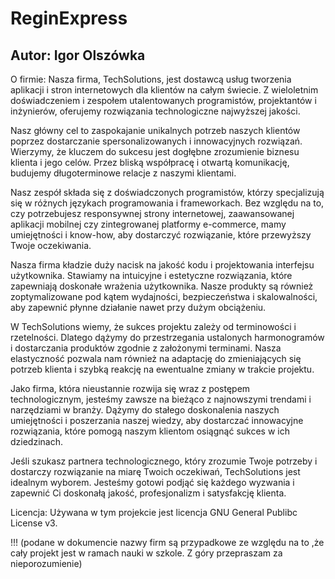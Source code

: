 # ReginExpress
## Autor: Igor Olszówka
O firmie:
  Nasza firma, TechSolutions, jest dostawcą usług tworzenia aplikacji i stron internetowych dla klientów na całym świecie. Z wieloletnim doświadczeniem i zespołem utalentowanych programistów, projektantów i inżynierów, oferujemy rozwiązania technologiczne najwyższej jakości.

  Nasz główny cel to zaspokajanie unikalnych potrzeb naszych klientów poprzez dostarczanie spersonalizowanych i innowacyjnych rozwiązań. Wierzymy, że kluczem do sukcesu jest dogłębne zrozumienie biznesu klienta i jego celów. Przez bliską współpracę i otwartą komunikację, budujemy długoterminowe relacje z naszymi klientami.

  Nasz zespół składa się z doświadczonych programistów, którzy specjalizują się w różnych językach programowania i frameworkach. Bez względu na to, czy potrzebujesz responsywnej strony internetowej, zaawansowanej aplikacji mobilnej czy zintegrowanej platformy e-commerce, mamy umiejętności i know-how, aby dostarczyć rozwiązanie, które przewyższy Twoje oczekiwania.

  Nasza firma kładzie duży nacisk na jakość kodu i projektowania interfejsu użytkownika. Stawiamy na intuicyjne i estetyczne rozwiązania, które zapewniają doskonałe wrażenia użytkownika. Nasze produkty są również zoptymalizowane pod kątem wydajności, bezpieczeństwa i skalowalności, aby zapewnić płynne działanie nawet przy dużym obciążeniu.

  W TechSolutions wiemy, że sukces projektu zależy od terminowości i rzetelności. Dlatego dążymy do przestrzegania ustalonych harmonogramów i dostarczania produktów zgodnie z założonymi terminami. Nasza elastyczność pozwala nam również na adaptację do zmieniających się potrzeb klienta i szybką reakcję na ewentualne zmiany w trakcie projektu.

  Jako firma, która nieustannie rozwija się wraz z postępem technologicznym, jesteśmy zawsze na bieżąco z najnowszymi trendami i narzędziami w branży. Dążymy do stałego doskonalenia naszych umiejętności i poszerzania naszej wiedzy, aby dostarczać innowacyjne rozwiązania, które pomogą naszym klientom osiągnąć sukces w ich dziedzinach.

  Jeśli szukasz partnera technologicznego, który zrozumie Twoje potrzeby i dostarczy rozwiązanie na miarę Twoich oczekiwań, TechSolutions jest idealnym wyborem. Jesteśmy gotowi podjąć się każdego wyzwania i zapewnić Ci doskonałą jakość, profesjonalizm i satysfakcję klienta.

Licencja:
 Używana w tym projekcie jest licencja GNU General Publibc License v3.

!!!
(podane w dokumencie nazwy firm są przypadkowe ze względu na to ,że cały projekt jest w ramach nauki w szkole. Z góry przepraszam za nieporozumienie)
